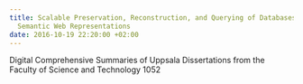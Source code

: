 ```yaml
---
title: Scalable Preservation, Reconstruction, and Querying of Databases in terms of
  Semantic Web Representations
date: 2016-10-19 22:20:00 +02:00
---
```


Digital Comprehensive Summaries of Uppsala Dissertations from the Faculty of Science and Technology 1052